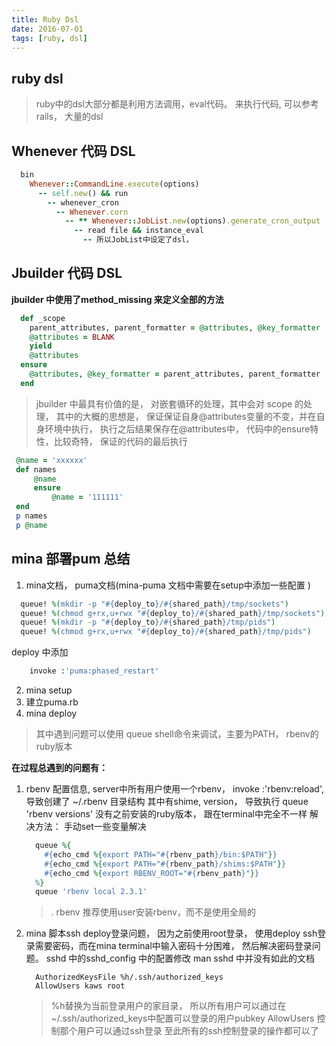 ```yaml
---
title: Ruby Dsl
date: 2016-07-01
tags: [ruby, dsl]
---
```

ruby dsl
----------

> ruby中的dsl大部分都是利用方法调用，eval代码。 来执行代码, 可以参考rails， 大量的dsl

## Whenever 代码 DSL

```ruby
  bin
    Whenever::CommandLine.execute(options)
      -- self.new() && run
        -- whenever_cron
          -- Whenever.corn
            -- ** Whenever::JobList.new(options).generate_cron_output
              -- read file && instance_eval
                -- 所以JobList中设定了dsl，
```

## Jbuilder 代码 DSL

  **jbuilder 中使用了method_missing 来定义全部的方法**

  ```ruby
    def _scope
      parent_attributes, parent_formatter = @attributes, @key_formatter
      @attributes = BLANK
      yield
      @attributes
    ensure
      @attributes, @key_formatter = parent_attributes, parent_formatter
    end

  ```

  > jbuilder 中最具有价值的是， 对嵌套循环的处理，其中会对 scope 的处理， 其中的大概的思想是， 保证保证自身@attributes变量的不变，并在自身环境中执行， 执行之后结果保存在@attributes中， 代码中的ensure特性，比较奇特， 保证的代码的最后执行

   ```ruby
    @name = 'xxxxxx'
    def names
    	@name
    	ensure
    		@name = '111111'
    end
    p names
    p @name
   ```

## mina 部署pum 总结

 1.  mina文档， puma文档(mina-puma 文档中需要在setup中添加一些配置 )

   ```ruby
     queue! %(mkdir -p "#{deploy_to}/#{shared_path}/tmp/sockets")
     queue! %(chmod g+rx,u+rwx "#{deploy_to}/#{shared_path}/tmp/sockets")
     queue! %(mkdir -p "#{deploy_to}/#{shared_path}/tmp/pids")
     queue! %(chmod g+rx,u+rwx "#{deploy_to}/#{shared_path}/tmp/pids")
   ```
   deploy 中添加

   ```ruby
       invoke :'puma:phased_restart'
   ```

 2. mina setup
 3. 建立puma.rb
 4. mina deploy

> 其中遇到问题可以使用 queue shell命令来调试，主要为PATH， rbenv的ruby版本


  **在过程总遇到的问题有：**

   1. rbenv 配置信息, server中所有用户使用一个rbenv，  invoke :'rbenv:reload', 导致创建了 ~/.rbenv 目录结构 其中有shime, version， 导致执行 queue 'rbenv versions' 没有之前安装的ruby版本， 跟在terminal中完全不一样
     解决方法： 手动set一些变量解决

       ```ruby
         queue %{
           #{echo_cmd %{export PATH="#{rbenv_path}/bin:$PATH"}}
           #{echo_cmd %{export PATH="#{rbenv_path}/shims:$PATH"}}
           #{echo_cmd %{export RBENV_ROOT="#{rbenv_path}"}}
         %}
         queue 'rbenv local 2.3.1'
       ```

      > . rbenv 推荐使用user安装rbenv，而不是使用全局的

   2. mina 脚本ssh deploy登录问题， 因为之前使用root登录， 使用deploy ssh登录需要密码，而在mina terminal中输入密码十分困难， 然后解决密码登录问题。
   sshd 中的sshd_config 中的配置修改
     man sshd 中并没有如此的文档

       ```
         AuthorizedKeysFile	%h/.ssh/authorized_keys
         AllowUsers kaws root
       ```
       > %h替换为当前登录用户的家目录， 所以所有用户可以通过在~/.ssh/authorized_keys中配置可以登录的用户pubkey
         AllowUsers 控制那个用户可以通过ssh登录
         至此所有的ssh控制登录的操作都可以了
